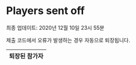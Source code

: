 # Players sent off
최종 업데이트: 2020년 12월 10일 23시 55분


제출 코드에서 오류가 발생하는 경우 자동으로 퇴장됩니다.


| 퇴장된 참가자 |
|:---:|